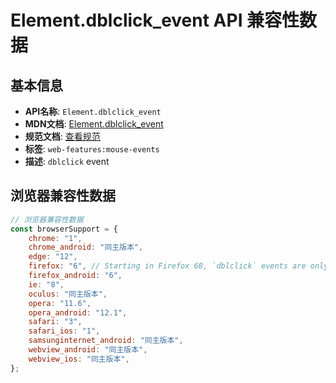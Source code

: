 # Element.dblclick_event API 兼容性数据

## 基本信息

- **API名称**: `Element.dblclick_event`
- **MDN文档**: [Element.dblclick_event](https://developer.mozilla.org/docs/Web/API/Element/dblclick_event)
- **规范文档**: [查看规范](https://w3c.github.io/uievents/#event-type-dblclick,https://html.spec.whatwg.org/multipage/webappapis.html#handler-ondblclick)
- **标签**: `web-features:mouse-events`
- **描述**: `dblclick` event

## 浏览器兼容性数据

```javascript
// 浏览器兼容性数据
const browserSupport = {
    chrome: "1",
    chrome_android: "同主版本",
    edge: "12",
    firefox: "6", // Starting in Firefox 68, `dblclick` events are only sent for the primary mouse button, per the specif...,
    firefox_android: "6",
    ie: "8",
    oculus: "同主版本",
    opera: "11.6",
    opera_android: "12.1",
    safari: "3",
    safari_ios: "1",
    samsunginternet_android: "同主版本",
    webview_android: "同主版本",
    webview_ios: "同主版本",
};

```

